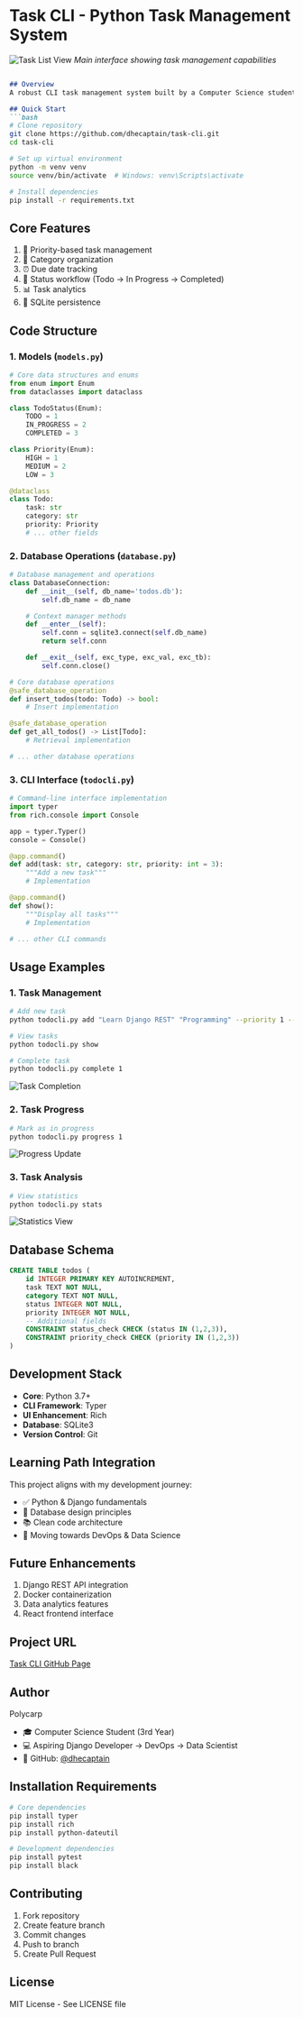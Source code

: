 # Task CLI - Python Task Management System
![Task List View](screenshots/show_task.png)
*Main interface showing task management capabilities*
```markdown

## Overview
A robust CLI task management system built by a Computer Science student focusing on Django, DevOps, and Data Science. This project demonstrates Python best practices and software architecture principles.

## Quick Start
```bash
# Clone repository
git clone https://github.com/dhecaptain/task-cli.git
cd task-cli

# Set up virtual environment
python -m venv venv
source venv/bin/activate  # Windows: venv\Scripts\activate

# Install dependencies
pip install -r requirements.txt
```

## Core Features
1. 📌 Priority-based task management
2. 📂 Category organization
3. ⏰ Due date tracking
4. 🔄 Status workflow (Todo → In Progress → Completed)
5. 📊 Task analytics
6. 💾 SQLite persistence

## Code Structure

### 1. Models (`models.py`)
```python
# Core data structures and enums
from enum import Enum
from dataclasses import dataclass

class TodoStatus(Enum):
    TODO = 1
    IN_PROGRESS = 2
    COMPLETED = 3

class Priority(Enum):
    HIGH = 1
    MEDIUM = 2
    LOW = 3

@dataclass
class Todo:
    task: str
    category: str
    priority: Priority
    # ... other fields
```

### 2. Database Operations (`database.py`)
```python
# Database management and operations
class DatabaseConnection:
    def __init__(self, db_name='todos.db'):
        self.db_name = db_name

    # Context manager methods
    def __enter__(self):
        self.conn = sqlite3.connect(self.db_name)
        return self.conn

    def __exit__(self, exc_type, exc_val, exc_tb):
        self.conn.close()

# Core database operations
@safe_database_operation
def insert_todos(todo: Todo) -> bool:
    # Insert implementation

@safe_database_operation
def get_all_todos() -> List[Todo]:
    # Retrieval implementation

# ... other database operations
```

### 3. CLI Interface (`todocli.py`)
```python
# Command-line interface implementation
import typer
from rich.console import Console

app = typer.Typer()
console = Console()

@app.command()
def add(task: str, category: str, priority: int = 3):
    """Add a new task"""
    # Implementation

@app.command()
def show():
    """Display all tasks"""
    # Implementation

# ... other CLI commands
```

## Usage Examples

### 1. Task Management
```bash
# Add new task
python todocli.py add "Learn Django REST" "Programming" --priority 1 --due "2024-12-31"

# View tasks
python todocli.py show

# Complete task
python todocli.py complete 1
```
![Task Completion](screenshots/complete_task.png)

### 2. Task Progress
```bash
# Mark as in progress
python todocli.py progress 1
```
![Progress Update](screenshots/progress_task.png)

### 3. Task Analysis
```bash
# View statistics
python todocli.py stats
```
![Statistics View](screenshots/stats_task.png)

## Database Schema
```sql
CREATE TABLE todos (
    id INTEGER PRIMARY KEY AUTOINCREMENT,
    task TEXT NOT NULL,
    category TEXT NOT NULL,
    status INTEGER NOT NULL,
    priority INTEGER NOT NULL,
    -- Additional fields
    CONSTRAINT status_check CHECK (status IN (1,2,3)),
    CONSTRAINT priority_check CHECK (priority IN (1,2,3))
)
```

## Development Stack
- **Core**: Python 3.7+
- **CLI Framework**: Typer
- **UI Enhancement**: Rich
- **Database**: SQLite3
- **Version Control**: Git

## Learning Path Integration
This project aligns with my development journey:
- ✅ Python & Django fundamentals
- 🔄 Database design principles
- 📚 Clean code architecture
- 🎯 Moving towards DevOps & Data Science

## Future Enhancements
1. Django REST API integration
2. Docker containerization
3. Data analytics features
4. React frontend interface

## Project URL
[Task CLI GitHub Page](https://roadmap.sh/projects/task-tracker)

## Author
Polycarp
- 🎓 Computer Science Student (3rd Year)
- 💻 Aspiring Django Developer → DevOps → Data Scientist
- 🔗 GitHub: [@dhecaptain](https://github.com/dhecaptain)

## Installation Requirements
```bash
# Core dependencies
pip install typer
pip install rich
pip install python-dateutil

# Development dependencies
pip install pytest
pip install black
```

## Contributing
1. Fork repository
2. Create feature branch
3. Commit changes
4. Push to branch
5. Create Pull Request

## License
MIT License - See LICENSE file
```
